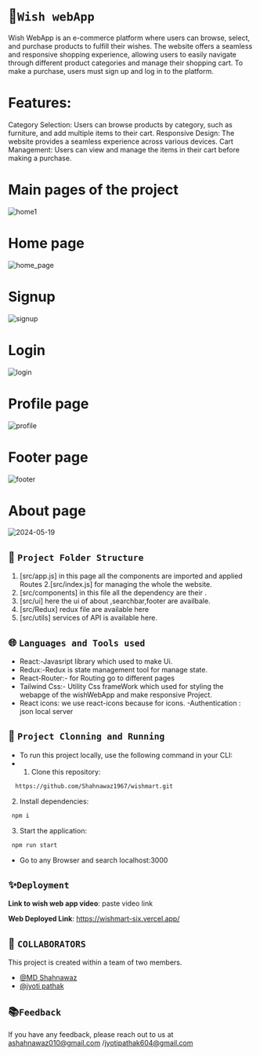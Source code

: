 # 💫`Wish webApp`
  Wish WebApp is an e-commerce platform where users can browse, select, and purchase products to fulfill their wishes. The website offers a seamless and responsive shopping experience, allowing users to easily navigate through different product categories and manage their shopping cart. To make a purchase, users must sign up and log in to the platform.

# Features:

Category Selection: Users can browse products by category, such as furniture, and add multiple items to their cart.
Responsive Design: The website provides a seamless experience across various devices.
Cart Management: Users can view and manage the items in their cart before making a purchase.

# Main pages of the project
![home1](https://github.com/Shahnawaz1967/wishmart/assets/127391541/f0701860-6a53-4d48-8e0f-1be360cb695f)

# Home page 
![home_page](https://github.com/Shahnawaz1967/wishmart/assets/127391541/79ac50be-3f49-4653-ab3d-0267b38a1d90)

#  Signup 
![signup](https://github.com/Shahnawaz1967/wishmart/assets/127391541/9c9cff01-4c7d-490b-ba65-31391d266b3d)

#  Login
![login](https://github.com/Shahnawaz1967/wishmart/assets/127391541/9f901196-ef0d-49ce-a974-9210787357c8)

#  Profile page

![profile](https://github.com/Shahnawaz1967/wishmart/assets/127391541/44ec9688-7997-4525-8d96-c88cb0e3e5a2)

#  Footer page
![footer](https://github.com/Shahnawaz1967/wishmart/assets/127391541/250287fe-820d-4119-bec8-b480d2b14add)


#  About page
![2024-05-19](https://github.com/Shahnawaz1967/wishmart/assets/127391541/1673f980-e6ef-40e0-b0b1-daa4af066654)


##  🌿 `Project Folder Structure`
1. [src/app.js]  in this page all the components are imported and applied Routes
2.[src/index.js]  for managing the whole the website.
3. [src/components]  in this file all the dependency are their .
4. [src/ui] here the ui of about ,searchbar,footer are availbale.
5. [src/Redux] redux file are available here
6. [src/utils] services of API  is available here.


## 🌐 `Languages and Tools used`
  - React:-Javasript library which used to make Ui.
  - Redux:-Redux is state management tool for manage state.
  - React-Router:- for Routing go to different pages
  - Tailwind Css:- Utility Css frameWork which used for styling the webapge of the wishWebApp and make responsive Project.
  - React icons: we use react-icons because for icons.
  -Authentication : json local server  


## 🔧 `Project Clonning and Running`
- To run this project locally, use the following command in your CLI:
- 1. Clone this repository:

```bash :
  https://github.com/Shahnawaz1967/wishmart.git
``` 

2. Install dependencies:

```bash
 npm i
```

3. Start the application:

```bash
 npm run start
```
- Go to any Browser and search localhost:3000

## ✨`Deployment`

**Link to wish web app video**: paste video link

**Web Deployed Link**:  https://wishmart-six.vercel.app/

## 🎋 `COLLABORATORS`
This project is created within a team of two members.
- [@MD Shahnawaz](https://github.com/Shahnawaz1967)
- [@jyoti pathak](https://github.com/jyotipatthak)

##  📚`Feedback`

If you have any feedback, please reach out to us at ashahnawaz010@gmail.com /jyotipathak604@gmail.com
